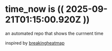 # time_now is (( 2025-09-21T01:15:00.920Z ))

an automated repo that shows the currnent time

inspired by [breakingheatmap](https://github.com/breakingheatmap/breakingheatmap)
